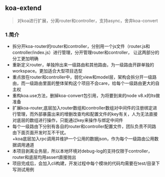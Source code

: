 ## koa-extend
> 对koa进行扩展，分离router和controller，支持async，舍弃koa-convert

### 1.简介

+ 拆分开koa-router的router和controller，分别用一个js文件（router.js和controller/index.js）进行管理，分开管理router和controller，
让这两部分的分工更加明确  
+ 重新定义router，单独拎出来一级路由和其他路由，为一级路由开辟单独的workspace。更加适合大型项目选型  
+ 重点放在router和controller中，弱化view和model层，架构会拆分开一级路由，而一级路由里面的整体架构这个项目不会care，给每个一级路由更大的自主权  
+ 重构koa.use方法，删掉koa-convert包引用，为将要到来的node v8.x的lts做准备  
+ 扩展koa-router,底层加入router数组和controller数组对中间件的注册绑定进行管理，而外部暴露出来的增删改查均和配置文件的key有关，人为无法直接
对底层的数组进行操作，只能通过key来操作与绑定中间件  
+ 每个一级路由下分别有各自的router和controller配置文件，团队负责不同路由下面页面开发时互不干扰。  
+koa底层加入rpc调用并维护一个公用的数据json，作为每个一级路由公用数据调用通道  
+ 本项目剥离业务层，所以本地环境对debug-log的支持仅限于controller，router和底层均用assert直接抛出  
+ 项目完成后，会加入cli构建，开发过程中每个模块的代码均需要在test/目录下写测试用例  